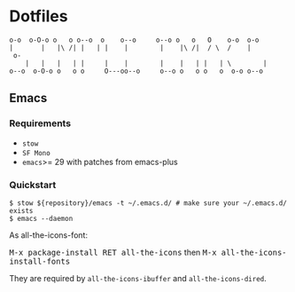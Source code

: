 # Dotfiles

```console
o-o  o-O-o o   o o--o  o    o--o     o--o o   o   O    o-o  o-o
|       |   |\ /| |   | |    |        |    |\ /|  / \  /    |
 o-
	|   |   |   | |     |    |        |    |   | |   | \        |
o--o  o-O-o o   o o     O---oo--o     o--o o   o o   o  o-o o--o
```

## Emacs

### Requirements

* `stow`
* `SF Mono`
* `emacs`>= 29 with patches from emacs-plus

### Quickstart

```console
$ stow ${repository}/emacs -t ~/.emacs.d/ # make sure your ~/.emacs.d/ exists
$ emacs --daemon
```

As all-the-icons-font:

<kbd>M-x package-install RET all-the-icons</kbd> then <kbd>M-x all-the-icons-install-fonts</kbd>

They are required by `all-the-icons-ibuffer` and `all-the-icons-dired`.
